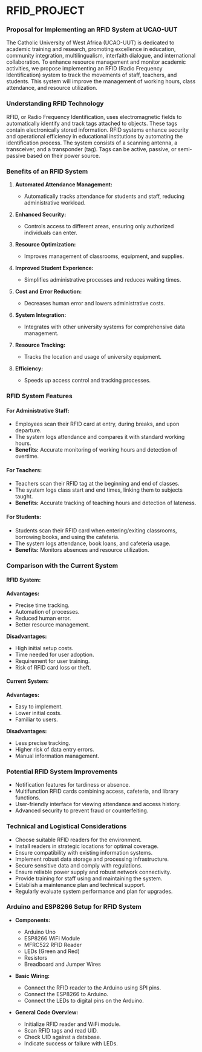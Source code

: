 # RFID_PROJECT
### Proposal for Implementing an RFID System at UCAO-UUT

The Catholic University of West Africa (UCAO-UUT) is dedicated to academic training and research, promoting excellence in education, community integration, multilingualism, interfaith dialogue, and international collaboration. To enhance resource management and monitor academic activities, we propose implementing an RFID (Radio Frequency Identification) system to track the movements of staff, teachers, and students. This system will improve the management of working hours, class attendance, and resource utilization.

### Understanding RFID Technology

RFID, or Radio Frequency Identification, uses electromagnetic fields to automatically identify and track tags attached to objects. These tags contain electronically stored information. RFID systems enhance security and operational efficiency in educational institutions by automating the identification process. The system consists of a scanning antenna, a transceiver, and a transponder (tag). Tags can be active, passive, or semi-passive based on their power source.

### Benefits of an RFID System

1. **Automated Attendance Management:**
   - Automatically tracks attendance for students and staff, reducing administrative workload.

2. **Enhanced Security:**
   - Controls access to different areas, ensuring only authorized individuals can enter.

3. **Resource Optimization:**
   - Improves management of classrooms, equipment, and supplies.

4. **Improved Student Experience:**
   - Simplifies administrative processes and reduces waiting times.

5. **Cost and Error Reduction:**
   - Decreases human error and lowers administrative costs.

6. **System Integration:**
   - Integrates with other university systems for comprehensive data management.

7. **Resource Tracking:**
   - Tracks the location and usage of university equipment.

8. **Efficiency:**
   - Speeds up access control and tracking processes.

### RFID System Features

#### For Administrative Staff:
   - Employees scan their RFID card at entry, during breaks, and upon departure.
   - The system logs attendance and compares it with standard working hours.
   - **Benefits:** Accurate monitoring of working hours and detection of overtime.

#### For Teachers:
   - Teachers scan their RFID tag at the beginning and end of classes.
   - The system logs class start and end times, linking them to subjects taught.
   - **Benefits:** Accurate tracking of teaching hours and detection of lateness.

#### For Students:
   - Students scan their RFID card when entering/exiting classrooms, borrowing books, and using the cafeteria.
   - The system logs attendance, book loans, and cafeteria usage.
   - **Benefits:** Monitors absences and resource utilization.

### Comparison with the Current System

#### RFID System:
**Advantages:**
- Precise time tracking.
- Automation of processes.
- Reduced human error.
- Better resource management.

**Disadvantages:**
- High initial setup costs.
- Time needed for user adoption.
- Requirement for user training.
- Risk of RFID card loss or theft.

#### Current System:
**Advantages:**
- Easy to implement.
- Lower initial costs.
- Familiar to users.

**Disadvantages:**
- Less precise tracking.
- Higher risk of data entry errors.
- Manual information management.

### Potential RFID System Improvements

- Notification features for tardiness or absence.
- Multifunction RFID cards combining access, cafeteria, and library functions.
- User-friendly interface for viewing attendance and access history.
- Advanced security to prevent fraud or counterfeiting.

### Technical and Logistical Considerations

- Choose suitable RFID readers for the environment.
- Install readers in strategic locations for optimal coverage.
- Ensure compatibility with existing information systems.
- Implement robust data storage and processing infrastructure.
- Secure sensitive data and comply with regulations.
- Ensure reliable power supply and robust network connectivity.
- Provide training for staff using and maintaining the system.
- Establish a maintenance plan and technical support.
- Regularly evaluate system performance and plan for upgrades.

### Arduino and ESP8266 Setup for RFID System

- **Components:**
  - Arduino Uno
  - ESP8266 WiFi Module
  - MFRC522 RFID Reader
  - LEDs (Green and Red)
  - Resistors
  - Breadboard and Jumper Wires

- **Basic Wiring:**
  - Connect the RFID reader to the Arduino using SPI pins.
  - Connect the ESP8266 to Arduino.
  - Connect the LEDs to digital pins on the Arduino.

- **General Code Overview:**
  - Initialize RFID reader and WiFi module.
  - Scan RFID tags and read UID.
  - Check UID against a database.
  - Indicate success or failure with LEDs.
